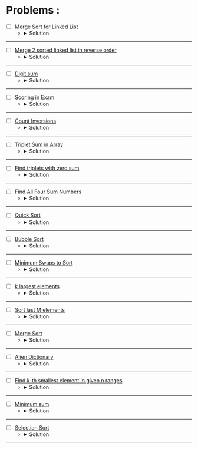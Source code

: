 # Problems :

* [ ] [Merge Sort for Linked List](https://www.geeksforgeeks.org/problems/sort-a-linked-list/1?page=1&category=Merge%20Sort&sortBy=submissions) 
    * <details>
        <summary> Solution </summary>

        ```c++
            //{ Driver Code Starts
            #include <iostream>
            #include <stdio.h>
            #include <stdlib.h>
            #include <bits/stdc++.h>
            using namespace std;

            struct Node {
                int data;
                struct Node* next;
                Node(int x) {
                    data = x;
                    next = NULL;
                }
            };


            // } Driver Code Ends
            /* Structure of the linked list node is as
            struct Node 
            {
                int data;
                struct Node* next;
                Node(int x) { data = x;  next = NULL; }
            };
            */


            class Solution{
                private:
                Node* middle(Node* head){
                    Node* slow = head;
                    Node* fast = head;
                    Node* exact = head;
                    while(fast && fast->next){
                        fast = fast->next->next;
                        exact = slow;
                        slow = slow->next;
                    }
                    return exact;
                }
                
                void assign(Node* &root, Node* &temp, Node* &cur){
                    if(root == nullptr){
                        root = temp = cur;
                    }
                    else{
                        temp->next = cur;
                        temp = temp->next;
                    }
                    cur = cur->next;
                }
                
                Node* Sort(Node* left, Node* right){
                    Node* root = nullptr, *temp = nullptr;
                    while(left || right){
                        if((right != nullptr && left != nullptr)){
                            if((left->data <= right->data))
                                assign(root, temp, left);
                            else
                                assign(root, temp, right);
                        }   
                        else if((left == nullptr))
                            assign(root, temp, right);
                        else 
                            assign(root, temp, left);
                    }
                    
                    return root;
                }
            public:
                //Function to sort the given linked list using Merge Sort.
                Node* mergeSort(Node* head) {
                    // your code here
                    if(head->next == nullptr)
                        return head;
                        
                    Node* mid = middle(head);
                    // left = head, mid = middle(head), right = the node which it's next is nullptr.
                    Node* beginRight = mid->next;
                    mid->next = nullptr;
                    // cout << head->data << ' ' << ((beginRight == nullptr) ? 0 : beginRight->data) << endl;
                    Node* left = mergeSort(head);
                    Node* right = mergeSort(beginRight);
                    return Sort(left, right);
                }
            };


            //{ Driver Code Starts.

            void printList(Node* node) {
                while (node != NULL) {
                    printf("%d ", node->data);
                    node = node->next;
                }
                printf("\n");
            }

            void push(struct Node** head_ref, int new_data) {
                Node* new_node = new Node(new_data);

                new_node->next = (*head_ref);
                (*head_ref) = new_node;
            }

            int main() {
                long test;
                cin >> test;
                while (test--) {
                    struct Node* a = NULL;
                    long n, tmp;
                    cin >> n;
                    for (int i = 0; i < n; i++) {
                        cin >> tmp;
                        push(&a, tmp);
                    }
                    Solution obj;
                    a = obj.mergeSort(a);
                    printList(a);
                }
                return 0;
            }
            // } Driver Code Ends
        
    </details>

---


* [ ] [Merge 2 sorted linked list in reverse order](https://www.geeksforgeeks.org/problems/merge-2-sorted-linked-list-in-reverse-order/1?page=1&category=Merge%20Sort&sortBy=submissions) 
    * <details>
        <summary> Solution </summary>

        ```c++
            //{ Driver Code Starts
            #include<bits/stdc++.h>
            using namespace std;

            /* Link list Node */
            struct Node
            {
                int data;
                struct Node* next;
            };

            void print(struct Node *Node)
            {
                while (Node!=NULL)
                {
                    cout << Node->data << " ";
                    Node = Node->next;
                }
            }


            Node *newNode(int data)
            {
                Node *temp = new Node;
                temp->data = data;
                temp->next = NULL;
                return temp;
            }


            // } Driver Code Ends
            /*

            The structure of linked list is the following

            struct Node
            {
                int data;
                Node* next;
            };

            */
            class Solution
            {
                private:
                
                struct Node* reverseLinkedList(Node* root){
                    Node* prev = nullptr, *cur = root, *next = nullptr;
                    while(cur != nullptr){
                        next = cur->next;
                        cur->next = prev;
                        prev = cur;
                        cur = next;
                    }
                    return prev;
                }
                
                void assign(Node* &root, Node* &temp, Node* &cur){
                    if(root == nullptr){
                        root = temp = cur;
                    }
                    else{
                        temp->next = cur;
                        temp = temp->next;
                    }
                    cur = cur->next;
                }
                
                
                public:
                
                struct Node * mergeResult(Node* left, Node* right)
                {
                    // your code goes here
                Node* root = nullptr, *temp = nullptr;
                    while(left || right){
                        if((right != nullptr && left != nullptr)){
                            if((left->data <= right->data))
                                assign(root, temp, left);
                            else
                                assign(root, temp, right);
                        }   
                        else if((left == nullptr))
                            assign(root, temp, right);
                        else 
                            assign(root, temp, left);
                    }
                    
                    return reverseLinkedList(root);
                }  
            };


            //{ Driver Code Starts.

            int main()
            {
                int T;
                cin>>T;
                while(T--)
                {
                    int nA;
                    cin>>nA;
                    int nB;
                    cin>>nB;

                    struct Node* headA=NULL;
                    struct Node* tempA = headA;

                    for(int i=0;i<nA;i++)
                    {
                        int ele;
                        cin>>ele;
                        if(headA==NULL)
                        {
                            headA=tempA=newNode(ele);

                        }else{
                            tempA->next = newNode(ele);
                            tempA=tempA->next;
                        }
                    }

                    struct Node* headB=NULL;
                    struct Node* tempB = headB;


                    for(int i=0;i<nB;i++)
                    {
                        int ele;
                        cin>>ele;
                        if(headB==NULL)
                        {
                            headB=tempB=newNode(ele);

                        }else{
                            tempB->next = newNode(ele);
                            tempB=tempB->next;
                        }
                    }
                    
                    Solution ob;
                    struct Node* result = ob.mergeResult(headA,headB);

                    print(result);
                    cout<<endl;


                }
            }

            // } Driver Code Ends
        
    </details>

---


* [ ] [Digit sum](https://www.hackerearth.com/practice/algorithms/sorting/merge-sort/practice-problems/algorithm/interesting-number-2-752e7fa2/) 
    * <details>
        <summary> Solution </summary>

        ```c++
            #include <bits/stdc++.h>
            using namespace std;
            typedef long long ll;
            #define endl '\n'

            void MergeSort(int l, int mid, int r, string& str){
                int n1 = mid - l + 1;
                int n2 = r - mid;
                char* left = new char[n1];
                char* right = new char[n2];
                for(int i = 0; i < n1;i++)left[i] = str[l + i];
                for(int i = 0; i < n2;i++)right[i] = str[mid + i + 1];
                int lidx = 0, ridx = 0;
                for(int i = l; i <= r;i++){
                    if(lidx == n1)str[i] = right[ridx++];
                    else if(ridx == n2)str[i] = left[lidx++];
                    else if(left[lidx] < right[ridx])str[i] = left[lidx++];
                    else str[i] = right[ridx++];
                }

                delete[] left;
                delete[] right;
            }

            void Sort(int l, int r, string &str){
                if(l >= r)
                    return;

                int mid = (l + r) / 2;
                Sort(l, mid, str);
                Sort(mid + 1, r, str);
                MergeSort(l, mid, r, str);
            }


            void solve(){
                int n;cin >> n;
                string s;cin >> s;
                int sum1 = 0, sum2 = 0, ans = 0;
                for(int i = 0; i < n;i++) sum1 += (s[i] - '0');
                for(int i = n; i < 2 * n;i++) sum2 += (s[i] - '0');
                int l = 0, r = n;
                if(sum1 > sum2){
                    l = n; 
                    r = 2 * n; 
                    swap(sum1, sum2);
                }
                Sort(l, r - 1, s);
                for(int i = l;i < r;i++){
                    if(sum1 == sum2)break;
                    sum1 -= (s[i] - '0');
                    int dif = min(sum2 - sum1, 9);
                    sum1 += dif;
                    ++ans;
                }

                cout << ans << endl;
            }

            int main(){
                ios_base::sync_with_stdio(0), cin.tie(0), cout.tie(0);
                #ifndef ONLINE_JUDGE
                freopen("Input.txt", "r", stdin);
                freopen("Output.txt", "w", stdout);
                #endif
                int t = 1;cin >> t;
                for(int i = 1; i <= t;i++){
                    solve();
                }
                return 0;
            }
        
    </details>

---


* [ ] [Scoring in Exam](https://www.hackerearth.com/practice/algorithms/sorting/merge-sort/practice-problems/algorithm/scoring-in-exam-1/) 
    * <details>
        <summary> Solution </summary>

        ```c++
            #include <bits/stdc++.h>
            using namespace std;
            typedef long long ll;
            #define endl '\n'

            void MergeSort(int l, int mid, int r, ll* time, ll* score){
                int n1 = mid - l + 1;
                int n2 = r - mid;
                ll *timeleft = new ll[n1];
                ll *scoreleft = new ll[n1];
                ll *timeright = new ll[n2];
                ll *scoreright = new ll[n2];
                for(int i = 0; i < n1;i++){
                    timeleft[i] = time[i + l];
                    scoreleft[i] = score[i + l];
                }
                for(int i = 0; i < n2;i++){
                    timeright[i] = time[i + mid + 1];
                    scoreright[i] = score[i + mid + 1];
                }
                int left = 0, right = 0;
                for(int i = l; i <= r;i++){
                    if(left == n1){
                        time[i] = timeright[right];
                        score[i] = scoreright[right++];
                        continue;
                    }
                    else if(right == n2){
                        time[i] = timeleft[left];
                        score[i] = scoreleft[left++];
                        continue;
                    }
                    if(timeleft[left] < timeright[right]){
                        time[i] = timeleft[left];
                        score[i] = scoreleft[left++];
                    }
                    else{
                        time[i] = timeright[right];
                        score[i] = scoreright[right++];
                    }
                }

                delete[] timeleft;
                delete[] scoreleft;
                delete[] timeright;
                delete[] scoreright;
            }


            void Sort(int l, int r, ll* time, ll* score){
                if(r <= l)
                    return;
                int mid = (l + r) / 2;
                Sort(l, mid, time, score);
                Sort(mid + 1, r, time, score);
                MergeSort(l, mid, r, time, score);
            }

            void solve(){
                int n, t;cin >> n >> t;
                ll *time = new ll[n];
                ll *score = new ll[n];
                for(int i = 0; i < n; i++)cin >> time[i];
                for(int i = 0; i < n;i++)cin >> score[i];
                Sort(0, n - 1, time, score);
                for(int i = 1;i < n;i++){
                    time[i] += time[i - 1];
                    score[i] += score[i - 1];
                }
                while(t--){
                    int k;cin >> k;
                    cout << time[n - 1] - (((n - k - 1) < 0) ? 0 : time[n - k - 1]) << endl;
                }
                delete[] time;
                delete[] score;
            }

            int main(){
                ios_base::sync_with_stdio(0), cin.tie(0), cout.tie(0);
                #ifndef ONLINE_JUDGE
                freopen("Input.txt", "r", stdin);
                freopen("Output.txt", "w", stdout);
                #endif
                int t = 1;//cin >> t;
                for(int i = 1; i <= t;i++){
                    solve();
                }
                return 0;
            }
        
    </details>

---



* [ ] [Count Inversions](https://www.geeksforgeeks.org/problems/inversion-of-array-1587115620/1?page=1&category=Sorting&sortBy=submissions) 
    * <details>
        <summary> Solution </summary>

        ```c++
            //{ Driver Code Starts
            #include <bits/stdc++.h>
            using namespace std;


            // } Driver Code Ends
            class Solution{
            public:
                long long Merge(long long *arr, int l, int mid, int r){
                    int sz1 = mid - l + 1;
                    int sz2 = r - mid;
                    long long *arr1 = new long long[sz1];
                    long long *arr2 = new long long[sz2];
                    for(int i = 0; i < sz1;i++)arr1[i] = arr[l + i];
                    for(int i = 0; i < sz2;i++)arr2[i] = arr[mid + i + 1];
                    long long ret = 0;
                    int i = 0, j = 0;
                    for(int k = l; k <= r;k++){
                        if(i < sz1 && j < sz2){
                            if(arr1[i] <= arr2[j]) arr[k] = arr1[i++];
                            else {
                                ret += (sz1 - i);
                                arr[k] = arr2[j++];
                            }
                            continue;
                        }
                        if(i >= sz1) arr[k] = arr2[j++];
                        else if(j >= sz2) arr[k] = arr1[i++];
                    }
                    delete[] arr1;
                    delete[] arr2;
                    return ret;
                }
                long long MergeSort(long long *arr, int l, int r){
                    if(l >= r) return 0;
                    long long ret = 0;
                    int mid = l + (r - l) / 2;
                    ret += MergeSort(arr, l, mid);
                    ret += MergeSort(arr, mid + 1, r);
                    ret += Merge(arr, l, mid, r);
                    return ret;
                }
                long long int inversionCount(long long arr[], long long N)
                {
                    return MergeSort(arr, 0, N - 1);
                }

            };

            //{ Driver Code Starts.

            int main() {
                
                long long T;
                cin >> T;
                
                while(T--){
                    long long N;
                    cin >> N;
                    
                    long long A[N];
                    for(long long i = 0;i<N;i++){
                        cin >> A[i];
                    }
                    Solution obj;
                    cout << obj.inversionCount(A,N) << endl;
                }
                
                return 0;
            }
        
    </details>

---


* [ ] [Triplet Sum in Array](https://www.geeksforgeeks.org/problems/triplet-sum-in-array-1587115621/1?page=1&category=Sorting&sortBy=submissions) 
    * <details>
        <summary> Solution </summary>

        ```c++
            //{ Driver Code Starts
            #include <bits/stdc++.h>
            using namespace std;


            // } Driver Code Ends
            class Solution{
                public:
                int Partition(int *arr, int l, int r){
                    int pivot = arr[r];
                    int pivotIndex = l;
                    for(int i = l; i < r;i++){
                        if(arr[i] <= pivot){
                            swap(arr[i], arr[pivotIndex]);
                            ++pivotIndex;
                        }
                    }
                    swap(arr[r], arr[pivotIndex]);
                    return pivotIndex;
                }
                void QuickSort(int *arr, int l, int r){
                    if(l >= r)return;
                    int pivot = Partition(arr, l, r);
                    QuickSort(arr, l, pivot - 1);
                    QuickSort(arr, pivot + 1, r);
                }
                //Function to find if there exists a triplet in the 
                //array A[] which sums up to X.
                bool find3Numbers(int A[], int n, int X)
                {
                    QuickSort(A, 0, n - 1);
                    for(int i = 0; i < n - 2;i++){
                        int rem = X - A[i], l = i + 1, r = n - 1, sum = 0;
                        if(X <= 0)break;
                        while(l < r){
                            sum = A[l] + A[r];
                            if(sum == rem)return 1;
                            if(sum > rem) --r;
                            else ++l;
                        }
                    }
                    return 0;
                }

            };

            //{ Driver Code Starts.

            int main()
            {
                int T;
                cin>>T;
                while(T--)
                {
                    int n,X;
                    cin>>n>>X;
                    int i,A[n];
                    for(i=0;i<n;i++)
                        cin>>A[i];
                    Solution ob;
                    cout <<  ob.find3Numbers(A, n, X) << endl;
                }
            }

            // } Driver Code Ends
        
    </details>

---


* [ ] [Find triplets with zero sum](https://www.geeksforgeeks.org/problems/find-triplets-with-zero-sum/1?page=1&category=Sorting&sortBy=submissions) 
    * <details>
        <summary> Solution </summary>

        ```c++
            //{ Driver Code Starts
            #include<bits/stdc++.h>
            #include<stdlib.h>
            #include<iostream>
            using namespace std;

            // } Driver Code Ends
            /* You are required to complete the function below
            *  arr[]: input array
            *  n: size of array
            */
            class Solution{
            public:
            void BubbleSort(int *a, int n){
                for(int k = 1; k < n;k++){
                    bool flag = true;
                    for(int i = 0; i < n - k;i++){
                        if(a[i] > a[i + 1]){
                            swap(a[i], a[i + 1]);
                            flag = false;
                        }
                    }
                    if(flag)break;
                }
            }
                //Function to find triplets with zero sum.
                bool findTriplets(int arr[], int n)
                { 
                    //Your code here
                    BubbleSort(arr, n);
                    for(int i = 0; i < n - 2;i++){
                        int rem = 0 - arr[i], sum = 0, l = i + 1, r = n - 1;
                        while(l < r){
                            sum = arr[l] + arr[r];
                            if(sum == rem)return 1;
                            if(sum > rem) --r;
                            else ++l;
                        }
                    }
                    return 0;
                }
            };

            //{ Driver Code Starts.
            int main()
            {
                int t;
                cin>>t;
                while(t--){
                    int n;
                    cin>>n;
                    int arr[n]={0};
                    for(int i=0;i<n;i++)
                        cin>>arr[i];
                    Solution obj;
                    if(obj.findTriplets(arr, n))
                        cout<<"1"<<endl;
                    else 
                        cout<<"0"<<endl;
                }
                return 0;
            }
            // } Driver Code Ends
        
    </details>

---


* [ ] [Find All Four Sum Numbers](https://www.geeksforgeeks.org/problems/find-all-four-sum-numbers1732/1?page=1&category=Sorting&sortBy=submissions) 
    * <details>
        <summary> Solution </summary>

        ```c++
            //{ Driver Code Starts
            #include <bits/stdc++.h>
            using namespace std;


            // } Driver Code Ends
            // User function template for C++

            class Solution{
                public:
                void SelectionSort(vector<int>&arr, int n){
                    for(int i = 0; i < n - 1;i++){
                        int idx = i, mn = arr[i];
                        for(int j = i + 1; j < n;j++){
                            if(mn > arr[j]){
                                mn = arr[j];
                                idx = j;
                            }
                        }
                        int temp = arr[i];
                        arr[i] = arr[idx];
                        arr[idx] = temp;
                    }
                }
                int hash(int a, int b, int c, int d){
                    return a * 1000 + b * 100 + c * 10 + d;
                }
                // arr[] : int input array of integers
                // k : the quadruple sum required
                vector<vector<int>> fourSum(vector<int> &arr, int k) {
                    // Your code goes here
                    int n = arr.size();
                    SelectionSort(arr, n);
                    vector<vector<int>>ans;
                    set<multiset<int>>res;
                    for(int i = 0; i < n;i++){
                        for(int j = i + 1; j < n;j++){
                            int l = j + 1, r = n - 1, sum = 0, cur = k - arr[i] - arr[j];
                            while(l < r){
                                sum = arr[l] + arr[r];
                                if(sum == cur){
                                    res.insert({arr[i], arr[j], arr[l], arr[r]});
                                    ++l;
                                    --r;
                                }
                                else if(sum > cur) --r;
                                else ++l;
                            }
                        }
                    }
                    for(auto &it: res){
                        vector<int>cnt;
                        for(auto &i: it)cnt.push_back(i);
                        ans.push_back(cnt);
                    }
                    return ans;
                }
            };

            //{ Driver Code Starts.
            int main() {
                int t;
                cin >> t;
                while (t--) {
                    int n, k, i;
                    cin >> n >> k;
                    vector<int> a(n);
                    for (i = 0; i < n; i++) {
                        cin >> a[i];
                    }
                    Solution ob;
                    vector<vector<int> > ans = ob.fourSum(a, k);
                    for (auto &v : ans) {
                        for (int &u : v) {
                            cout << u << " ";
                        }
                        cout << "$";
                    }
                    if (ans.empty()) {
                        cout << -1;
                    }
                    cout << "\n";
                }
                return 0;
            }
            // } Driver Code Ends
        
    </details>

---


* [ ] [Quick Sort](https://www.geeksforgeeks.org/problems/quick-sort/1?page=1&category=Sorting&sortBy=submissions) 
    * <details>
        <summary> Solution </summary>

        ```c++
            //{ Driver Code Starts
            #include <stdio.h>
            #include <bits/stdc++.h>
            using namespace std;

            /* Function to print an array */
            void printArray(int arr[], int size)
            {
                int i;
                for (i=0; i < size; i++)
                    printf("%d ", arr[i]);
                printf("\n");
            }

            // } Driver Code Ends
            class Solution
            {
                public:
                //Function to sort an array using quick sort algorithm.
                void quickSort(int arr[], int low, int high)
                {
                    // code here
                    if(low >= high)return;
                    int pivot = partition(arr, low, high);
                    quickSort(arr, low, pivot - 1);
                    quickSort(arr, pivot + 1, high);
                }
                
                public:
                int partition (int arr[], int low, int high)
                {
                    // Your code here
                    int pivot = arr[high];
                    int idx = low;
                    for(int i = low; i < high;i++){
                        if(arr[i] <= pivot){
                            swap(arr[i], arr[idx]);
                            ++idx;
                        }
                    }
                    swap(arr[idx], arr[high]);
                    return idx;
                }
            };


            //{ Driver Code Starts.
            int main()
            {
                int arr[1000],n,T,i;
                    scanf("%d",&T);
                while(T--){
                    scanf("%d",&n);
                    for(i=0;i<n;i++)
                        scanf("%d",&arr[i]);
                    Solution ob;
                    ob.quickSort(arr, 0, n-1);
                    printArray(arr, n);
                }
                return 0;
            }
            // } Driver Code Ends
        
    </details>

---


* [ ] [Bubble Sort](https://www.geeksforgeeks.org/problems/bubble-sort/1?page=1&category=Sorting&sortBy=submissions) 
    * <details>
        <summary> Solution </summary>

        ```c++
            //{ Driver Code Starts
            //Initial Template for C++

            // C program for implementation of Bubble sort
            #include <stdio.h>
            #include <bits/stdc++.h>
            using namespace std;

            // swapping the elements
            void swap(int *xp, int *yp)
            {
                int temp = *xp;
                *xp = *yp;
                *yp = temp;
            }


            // } Driver Code Ends
            //User function Template for C++

            class Solution
            {
                public:
                //Function to sort the array using bubble sort algorithm.
                void bubbleSort(int arr[], int n)
                {
                    // Your code here  
                    for(int i = 0; i < n - 1;i++){
                        for(int j = 0; j < n - i - 1;j++){
                            if(arr[j] > arr[j + 1]){
                                swap(arr[j], arr[j + 1]);
                            }
                        }
                    }
                }
            };


            //{ Driver Code Starts.

            /* Function to print an array */
            void printArray(int arr[], int size)
            {
                int i;
                for (i=0; i < size; i++)
                    printf("%d ", arr[i]);
                printf("\n");
            }
            
            // Driver program to test above functions
            int main()
            {
                int arr[1000],n,T,i;
            
                scanf("%d",&T);
                
                while(T--){
                    
                scanf("%d",&n);
                
                for(i=0;i<n;i++)
                scanf("%d",&arr[i]);
                
                Solution ob;  
                
                ob.bubbleSort(arr, n);
                printArray(arr, n);
                }
                return 0;;
            }
            // } Driver Code Ends
        
    </details>

---


* [ ] [Minimum Swaps to Sort](https://www.geeksforgeeks.org/problems/minimum-swaps/1?page=1&category=Sorting&sortBy=submissions) 
    * <details>
        <summary> Solution </summary>

        ```c++
            //{ Driver Code Starts
            #include<bits/stdc++.h>
            using namespace std;

            // } Driver Code Ends


            class Solution 
            {
                void MergeSort(vector<int>&arr, int low, int mid, int high){
                    int n1 = mid - low + 1;
                    int n2 = high - mid;
                    int *arr1 = new int[n1];
                    int *arr2 = new int[n2];
                    for(int i = 0; i < n1;i++)arr1[i] = arr[low + i];
                    for(int i = 0; i < n2;i++)arr2[i] = arr[mid + i + 1];
                    int i = 0, j = 0;
                    for(int k = low; k <= high;k++){
                        if(i < n1 && j < n2){
                            if(arr1[i] < arr2[j]) arr[k] = arr1[i++];
                            else arr[k] = arr2[j++];
                            continue;
                        }
                        else if(i < n1)arr[k] = arr1[i++];
                        else arr[k] = arr2[j++];
                    }
                }
                void Sort(vector<int>&arr, int low, int high){
                    if(low >= high)return;
                    int mid = (low + high) / 2;
                    Sort(arr, low, mid);
                    Sort(arr, mid + 1, high);
                    MergeSort(arr, low, mid, high);
                }
                public:
                //Function to find the minimum number of swaps required to sort the array. 
                int minSwaps(vector<int>&nums)
                {
                    // Code here
                    int n = nums.size(), ans = 0;
                    vector<int>cop = nums;
                    vector<int>before(1000006);
                    for(int i = 0; i < n;i++){
                        before[nums[i]] = i;
                    }
                    Sort(cop, 0, n - 1);
                    for(int i = 0; i < n;i++){
                        int j = before[cop[i]];
                        if(i != j){
                            swap(nums[i], nums[j]);
                            before[nums[j]] = j;
                            ++ans;
                        }
                    }
                    return ans;
                }
            };

            //{ Driver Code Starts.
            int main(){
                int tc;
                cin >> tc;
                while(tc--){
                    int n;
                    cin >> n;
                    vector<int>nums(n);
                    for(int i = 0; i < n; i++)
                        cin >> nums[i];
                    Solution obj;
                    int ans = obj.minSwaps(nums);
                    cout << ans <<"\n";
                }
                return 0;
            }
            // } Driver Code Ends
        
    </details>

---


* [ ] [k largest elements](https://www.geeksforgeeks.org/problems/k-largest-elements4206/1?page=2&category=Sorting&sortBy=submissions) 
    * <details>
        <summary> Solution </summary>

        ```c++
            //{ Driver Code Starts
            #include <bits/stdc++.h>

            using namespace std;


            // } Driver Code Ends
            //User function template for C++
            class Solution{
            public:	
                vector<int> kLargest(int arr[], int n, int k) {
                    // code here
                    priority_queue<int,vector<int>,greater<int>>b;
                    for(int i = 0; i < n;i++){
                        if(b.size() == k){
                            if(b.top() < arr[i]){
                                b.pop();
                                b.push(arr[i]);
                            }
                        }
                        else b.push(arr[i]);
                    }
                    vector<int>ans;
                    while(!b.empty()){
                        ans.push_back(b.top());
                        b.pop();
                    }
                    reverse(ans.begin(), ans.end());
                    return ans;
                }

            };

            //{ Driver Code Starts.

            int main() {
                int t;
                cin >> t;
                while (t--) {
                    int n, k;
                    cin >> n >> k;
                    int arr[n];
                    for (int i = 0; i < n; i++) {
                        cin >> arr[i];
                    }
                    Solution ob;
                    auto ans = ob.kLargest(arr, n, k);
                    for (auto x : ans) {
                        cout << x << " ";
                    }
                    cout << "\n";
                }
                return 0;
            }

            // } Driver Code Ends
        
    </details>

---


* [ ] [Sort last M elements](https://www.geeksforgeeks.org/problems/sort-last-m-elements--155156/1?page=8&category=Sorting&sortBy=submissions) 
    * <details>
        <summary> Solution </summary>

        ```c++
            //{ Driver Code Starts
            #include<bits/stdc++.h>
            using namespace std;

            // } Driver Code Ends
            //User function Template for C++

            class Solution {
                void MergeSort(vector<int>&arr, int low, int mid, int high){
                    int n1 = mid - low + 1;
                    int n2 = high - mid;
                    int *arr1 = new int[n1];
                    int *arr2 = new int[n2];
                    for(int i = 0; i < n1;i++)arr1[i] = arr[low + i];
                    for(int i = 0; i < n2;i++)arr2[i] = arr[mid + i + 1];
                    int i = 0, j = 0;
                    for(int k = low; k <= high;k++){
                        if(i < n1 && j < n2){
                            if(arr1[i] <= arr2[j])arr[k] = arr1[i++];
                            else arr[k] = arr2[j++];
                        }
                        else if(i < n1)arr[k] = arr1[i++];
                        else arr[k] = arr2[j++];
                    }
                    delete[] arr1;
                    delete[] arr2;
                }
                void Sort(vector<int>&arr, int low, int high){
                    if(low >= high)return;
                    int mid = (low + high) / 2;
                    Sort(arr, low, mid);
                    Sort(arr, mid + 1, high);
                    MergeSort(arr, low, mid, high);
                }
            public:
                void sortLastMelements(vector<int>&nums, int n, int m) {
                    // Code here
                    Sort(nums, n, n + m - 1);
                }
            };

            //{ Driver Code Starts.
            int main(){
                int tc;
                cin >> tc;
                while(tc--){
                    int n, m;
                    cin >> n >> m;
                    vector<int>nums(n+m);
                    for(auto &i: nums)
                        cin >> i;
                    Solution obj;
                    obj.sortLastMelements(nums, n, m);
                    for(auto i: nums)
                        cout << i << " ";
                    cout << "\n";
                }
                return 0;
            }
            // } Driver Code Ends
        
    </details>

---


* [ ] [Merge Sort](https://www.geeksforgeeks.org/problems/merge-sort/1?page=2&category=Sorting&sortBy=submissions) 
    * <details>
        <summary> Solution </summary>

        ```c++
            //{ Driver Code Starts
            #include <stdio.h>
            #include <bits/stdc++.h>
            using namespace std;



            /* Function to print an array */
            void printArray(int arr[], int size)
            {
                int i;
                for (i=0; i < size; i++)
                    printf("%d ", arr[i]);
                printf("\n");
            }


            // } Driver Code Ends
            class Solution
            {
                public:
                void merge(int arr[], int l, int m, int r)
                {
                    // Your code here
                    int n1 = m - l + 1;
                    int n2 = r - m;
                    int *arr1 = new int[n1];
                    int *arr2 = new int[n2];
                    for(int i = 0; i < n1;i++)arr1[i] = arr[l + i];
                    for(int i = 0; i < n2;i++)arr2[i] = arr[m + i + 1];
                    int i = 0, j = 0;
                    for(int k = l; k <= r;k++){
                        if(i < n1 && j < n2){
                            if(arr1[i] <= arr2[j])arr[k] = arr1[i++];
                            else arr[k] = arr2[j++];
                        }
                        else if(i < n1)arr[k] = arr1[i++];
                        else arr[k] = arr2[j++];
                    }
                    delete[] arr1;
                    delete[] arr2;
                }
                public:
                void mergeSort(int arr[], int l, int r)
                {
                    //code here
                    if(l >= r)return;
                    int mid = (l + r) / 2;
                    mergeSort(arr, l, mid);
                    mergeSort(arr, mid + 1, r);
                    merge(arr, l, mid, r);
                }
            };

            //{ Driver Code Starts.


            int main()
            {
                int n,T,i;

                scanf("%d",&T);

                while(T--){
                
                scanf("%d",&n);
                int arr[n+1];
                for(i=0;i<n;i++)
                scanf("%d",&arr[i]);

                Solution ob;
                ob.mergeSort(arr, 0, n-1);
                printArray(arr, n);
                }
                return 0;
            }
            // } Driver Code Ends
        
    </details>

---


* [ ] [Alien Dictionary](https://www.geeksforgeeks.org/problems/alien-dictionary/1?page=2&category=Sorting&sortBy=submissions) 
    * <details>
        <summary> Solution </summary>

        ```c++
            //{ Driver Code Starts
            // Initial Template for C++

            #include <bits/stdc++.h>
            using namespace std;

            // } Driver Code Ends
            // User function Template for C++

            class Solution{
                void dfs(int node, vector<vector<int>>&adj, vector<bool>&vis, vector<int>&ans){
                    vis[node] = 1;
                    for(auto &child: adj[node]){
                        if(!vis[child])
                            dfs(child, adj, vis, ans);
                    }
                    ans.push_back(node);
                }
                
                void topological_sort(int K, vector<bool>&vis, vector<vector<int>>&adj, vector<int>&ans){
                    for(int i = 0; i < K;i++){
                        if(!vis[i])
                            dfs(i, adj, vis, ans);
                    }
                    reverse(ans.begin(), ans.end());
                }
                public:
                string findOrder(string dict[], int N, int K) {
                    //code here
                    vector<vector<int>>adj(K);
                    vector<bool> vis(K);
                    vector<int>res;
                    for(int i = 1; i < N;i++){
                        int sz = min(dict[i - 1].size(), dict[i].size());
                        for(int j = 0; j < sz;j++){
                            if(dict[i - 1][j] != dict[i][j]){
                                int x = dict[i - 1][j] - 'a';
                                int y = dict[i][j] - 'a';
                                adj[x].push_back(y);
                                break;
                            }
                        }
                    }
                    topological_sort(K, vis, adj, res);
                    string ans = "";
                    for(auto &it: res)ans += (it + 'a');
                    return ans;
                }
            };

            //{ Driver Code Starts.
            string order;
            bool f(string a, string b) {
                int p1 = 0;
                int p2 = 0;
                for (int i = 0; i < min(a.size(), b.size()) and p1 == p2; i++) {
                    p1 = order.find(a[i]);
                    p2 = order.find(b[i]);
                    //	cout<<p1<<" "<<p2<<endl;
                }

                if (p1 == p2 and a.size() != b.size()) return a.size() < b.size();

                return p1 < p2;
            }

            // Driver program to test above functions
            int main() {
                int t;
                cin >> t;
                while (t--) {
                    int N, K;
                    cin >> N >> K;
                    string dict[N];
                    for (int i = 0; i < N; i++) cin >> dict[i];
                    
                    Solution obj;
                    string ans = obj.findOrder(dict, N, K);
                    order = "";
                    for (int i = 0; i < ans.size(); i++) order += ans[i];

                    string temp[N];
                    std::copy(dict, dict + N, temp);
                    sort(temp, temp + N, f);

                    bool f = true;
                    for (int i = 0; i < N; i++)
                        if (dict[i] != temp[i]) f = false;

                    if(f)cout << 1;
                    else cout << 0;
                    cout << endl;
                }
                return 0;
            }

            // } Driver Code Ends
                    
    </details>

---


* [ ] [Find k-th smallest element in given n ranges](https://www.geeksforgeeks.org/problems/find-k-th-smallest-element-in-given-n-ranges/1?page=4&category=Sorting&sortBy=submissions) 
    * <details>
        <summary> Solution </summary>

        ```c++
            //{ Driver Code Starts
            /* Driver program to test above function */

            #include<bits/stdc++.h>
            using namespace std;

            // } Driver Code Ends
            //User function Template for C++

            class Solution{
                vector<vector<int>> GetLastRanges(vector<vector<int>>&range, int n){
                    vector<vector<int>>range1;
                    sort(range.begin(), range.end());
                    int x = range[0][0], y = range[0][1];
                    for(int i = 1; i < n;i++){
                        // 4 8, 5 6
                        // 4 10, 6 11
                        if(range[i][0] >= x && range[i][0] <= y){
                            y = max(y, range[i][1]);
                        }
                        else {
                            range1.push_back({x, y});
                            x = range[i][0], y = range[i][1];
                        }
                    }
                    range1.push_back({x, y});
                    return range1;
                }
                
                int Search(int n, int k, vector<long long>&prefix){
                    int low = 0, high = n - 1, mid = -1, idx = -1;
                    while(low <= high){
                        mid = (low + high) / 2;
                        if(prefix[mid] >= k){
                            idx = mid;
                            high = mid - 1;
                        }
                        else low = mid + 1;
                    }
                    return idx;
                }
                public:
                vector<int>kthSmallestNum(int n, vector<vector<int>>&range, int q, vector<int>queries){
                    
                    range = GetLastRanges(range, n);
                    n = range.size();
                    vector<long long>prefix(n);
                    vector<int>ans;
                    for(int i = 0; i < n;i++){
                        prefix[i] = range[i][1] - range[i][0] + 1;
                        prefix[i] = prefix[i] + ((i == 0) ? 0 : prefix[i - 1]);
                    }
                    for(int i = 0; i < q;i++){
                        int k = queries[i];
                        int idx = Search(n, k, prefix);
                        if(idx != -1){
                            int rem = k - ((idx == 0) ? 0 : prefix[idx - 1]);
                            idx = range[idx][0] + rem - 1;
                        }
                        ans.push_back(idx);
                    }
                    return ans;
                } 
            };


            //{ Driver Code Starts.
            int main()
            {
                int t;
                cin>>t;
                while(t--)
                {
                    int n;
                    cin >> n;
                    vector<vector<int>>range(n, vector<int>(2, 0));
                    for(int i = 0 ; i < n; i++){
                        cin >> range[i][0] >> range[i][1];
                    }
                    int q;
                    cin >> q;
                    vector<int>queries;
                    for(int i = 0 ; i < q; i++){
                        int x;
                        cin >> x;
                        queries.push_back(x);
                    }
                    Solution ob;
                    vector<int>ans = ob.kthSmallestNum(n, range, q, queries);
                    for(auto it : ans){
                        cout << it << " ";
                    }
                    cout << endl;
                }
                return 0;
            }

            // } Driver Code Ends
                    
    </details>

---


* [ ] [Minimum sum](https://www.geeksforgeeks.org/problems/minimum-sum4058/1?page=2&category=Sorting&sortBy=submissions) 
    * <details>
        <summary> Solution </summary>

        ```c++
            //{ Driver Code Starts
            //Initial template for C++

            #include <bits/stdc++.h>
            using namespace std;

            // } Driver Code Ends
            //User function template for C++

            class Solution{
                void BubbleUp(int *arr, int idx){
                    if(idx == 0)
                        return;
                    int parentIdx = (idx / 2) - (idx % 2 == 0);
                    if(arr[parentIdx] < arr[idx]){
                        swap(arr[parentIdx], arr[idx]);
                        BubbleUp(arr, parentIdx);
                    }
                }
                
                void BubbleDown(int *arr, int idx, int lastSize){
                
                    int leftChild = idx * 2 + 1;
                    int rightChild = idx * 2 + 2;
                    int rootIdx = idx;
                
                    if(leftChild < lastSize && arr[rootIdx] < arr[leftChild])
                        rootIdx = leftChild;
                    
                    if(rightChild < lastSize && arr[rootIdx] < arr[rightChild])
                        rootIdx = rightChild;
                
                    if(rootIdx != idx){
                        swap(arr[rootIdx], arr[idx]);
                        BubbleDown(arr, rootIdx, lastSize);
                    }
                }
                
                void HeapSort(int *arr, int n){
                
                    for(int i = 0; i < n;i++){
                        BubbleUp(arr, i);
                    }
                
                    for(int i = n - 1; i >= 0;i--){
                        swap(arr[0], arr[i]);
                        BubbleDown(arr, 0, i);
                    }
                }
            public:
                string solve(int arr[], int n) {
                    // code here
                    HeapSort(arr, n);
                    // sort(arr, arr + n);
                    // 2 3 4 5 6 7 8
                    // 2 4 6 8
                    //   3 5 7
                    // 2 8 2 5
                    // 0 4 5 6 7
                    string ans = "";
                    int carry = 0;
                    for(int i = n - 1; i > 0;i-=2){
                        carry = carry + arr[i] + arr[i - 1];
                        ans += ((carry % 10) + '0');
                        carry /= 10;
                    }
                    if(n % 2 != 0){
                        carry += arr[0];
                        ans += ((carry % 10) + '0');
                        carry /= 10;
                        if(carry) ans += (carry + '0');
                    }
                    else if(carry) ans += (carry + '0');
                    while(ans.size() > 1 && ans.back() == '0')ans.pop_back();
                    reverse(ans.begin(), ans.end());
                    return ans;
                }
            };

            //{ Driver Code Starts.
            int main() {
                int t;
                cin >> t;
                while (t--) {
                    int n;
                    cin >> n;
                    int arr[n];
                    for (int i = 0; i < n; i++) {
                        cin >> arr[i];
                    }
                    Solution ob;
                    auto ans = ob.solve(arr, n);
                    cout << ans << "\n";
                }
                return 0;
            }
            // } Driver Code Ends
                    
    </details>

---


* [ ] [Selection Sort](https://www.geeksforgeeks.org/problems/selection-sort/1?page=2&category=Sorting&sortBy=submissions) 
    * <details>
        <summary> Solution </summary>

        ```c++
            //{ Driver Code Starts
            #include <bits/stdc++.h>
            using namespace std;
            void swap(int *xp, int *yp)
            {
                int temp = *xp;
                *xp = *yp;
                *yp = temp;
            }


            // } Driver Code Ends
            class Solution
            {
                public:
                int select(int arr[], int i, int n)
                {
                    // code here such that selectionSort() sorts arr[]
                    int idx = -1, mn = 1e9;
                    for(int j = i; j < n;j++){
                        if(arr[j] < mn){
                            mn = arr[j];
                            idx = j;
                        }
                    }
                    return idx;
                    
                }
                
                void selectionSort(int arr[], int n)
                {
                //code here
                for(int i = 0; i < n - 1;i++){
                    int idx = select(arr, i, n);
                    swap(arr[i], arr[idx]);
                }
                }
            };

            //{ Driver Code Starts.
            
            /* Function to print an array */
            void printArray(int arr[], int size)
            {
                int i;
                for (i=0; i < size; i++)
                    printf("%d ", arr[i]);
                printf("\n");
            }
            
            // Driver program to test above functions
            int main()
            {
                int arr[1000],n,T,i;
            
                scanf("%d",&T);
                
                while(T--){
                    
                scanf("%d",&n);
                
                for(i=0;i<n;i++)
                scanf("%d",&arr[i]);
                
                Solution ob;  
                ob.selectionSort(arr, n);
                printArray(arr, n);
                }
                return 0;
            }

            // } Driver Code Ends
                    
    </details>

---

